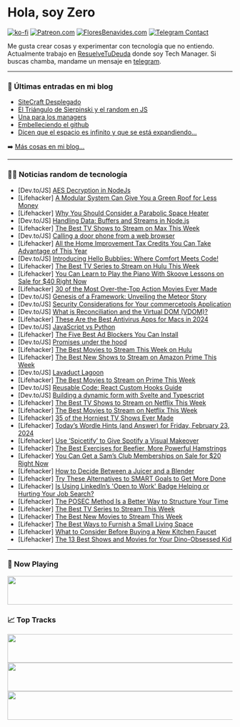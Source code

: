 # Hola, soy Zero

[![ko-fi](https://ko-fi.com/img/githubbutton_sm.svg)](https://ko-fi.com/J3J4N0LUK)
[![Patreon.com](https://img.shields.io/endpoint.svg?url=https%3A%2F%2Fshieldsio-patreon.vercel.app%2Fapi%3Fusername%3Dzerodragon%26type%3Dpatrons&style=for-the-badge)](https://patreon.com/zerodragon)
[![FloresBenavides.com](https://img.shields.io/website?down_message=oops&label=MiBlog&style=for-the-badge&up_message=online&url=https%3A%2F%2Ffloresbenavides.com)](https://floresbenavides.com)
[![Telegram Contact](https://img.shields.io/badge/escr%C3%ADbeme-ZeroDragon-%2326A5E4?style=for-the-badge&logo=telegram)](https://t.me/zerodragon)

Me gusta crear cosas y experimentar con tecnología que no entiendo.
Actualmente trabajo en [ResuelveTuDeuda](http://github.com/resuelve) donde soy Tech Manager.
Si buscas chamba, mandame un mensaje en [telegram](https://t.me/zerodragon).

---

### 📕 Últimas entradas en mi blog
<!-- BLOG-POST-LIST:START -->
- [SiteCraft Desplegado](https://floresbenavides.com/sitecraft-desplegado/)
- [El Triángulo de Sierpinski y el random en JS](https://floresbenavides.com/el-triangulo-de-sierpinski-y-el-random-en-js/)
- [Una para los managers](https://floresbenavides.com/una-para-los-managers/)
- [Embelleciendo el github](https://floresbenavides.com/embelleciendo-el-github/)
- [Dicen que el espacio es infinito y que se está expandiendo…](https://floresbenavides.com/dicen-que-el-espacio-es-infinito-y-que-se-esta-expandiendo/)
<!-- BLOG-POST-LIST:END -->

➡️ [Más cosas en mi blog...](https://floresbenavides.com)

---

### 👨‍💻 Noticias random de tecnología
<!-- TECH-POSTS:START -->
- [Dev.to/JS] [AES Decryption in NodeJs](https://dev.to/ridwaan1/aes-decryption-in-nodejs-77h)
- [Lifehacker] [A Modular System Can Give You a Green Roof for Less Money](https://lifehacker.com/home/modular-green-roof-benefits-and-cost)
- [Lifehacker] [Why You Should Consider a Parabolic Space Heater](https://lifehacker.com/home/benefits-of-parabolic-space-heaters)
- [Dev.to/JS] [Handling Data: Buffers and Streams in Node.js](https://dev.to/ruben_alapont/handling-data-buffers-and-streams-in-nodejs-22d7)
- [Lifehacker] [The Best TV Shows to Stream on Max This Week](https://lifehacker.com/entertainment/best-new-tv-shows-streaming-on-max-this-week)
- [Dev.to/JS] [Calling a door phone from a web browser](https://dev.to/fonoster/calling-a-door-phone-from-a-web-browser-1bko)
- [Lifehacker] [All the Home Improvement Tax Credits You Can Take Advantage of This Year](https://lifehacker.com/all-the-home-improvement-tax-credits-you-can-take-advan-1849954962)
- [Dev.to/JS] [Introducing Hello Bubblies: Where Comfort Meets Code!](https://dev.to/azurabennett/introducing-hello-bubblies-where-comfort-meets-code-36m1)
- [Lifehacker] [The Best TV Series to Stream on Hulu This Week](https://lifehacker.com/entertainment/best-new-tv-shows-to-stream-on-hulu)
- [Lifehacker] [You Can Learn to Play the Piano With Skoove Lessons on Sale for $40 Right Now](https://lifehacker.com/entertainment/skoove-premium-piano-lessons-sale)
- [Lifehacker] [30 of the Most Over-the-Top Action Movies Ever Made](https://lifehacker.com/most-violent-action-movies-ever-made)
- [Dev.to/JS] [Genesis of a Framework: Unveiling the Meteor Story](https://dev.to/meteor/genesis-of-a-framework-unveiling-the-meteor-story-50dd)
- [Dev.to/JS] [Security Considerations for Your commercetools Application](https://dev.to/nitin-rachabathuni/security-considerations-for-your-commercetools-application-3elg)
- [Dev.to/JS] [What is Reconciliation and the Virtual DOM &lpar;VDOM&rpar;?](https://dev.to/this-is-learning/what-is-reconciliation-and-the-virtual-dom-vdom-2p3c)
- [Lifehacker] [These Are the Best Antivirus Apps for Macs in 2024](https://lifehacker.com/tech/best-antivirus-apps-for-mac)
- [Dev.to/JS] [JavaScript vs Python](https://dev.to/elitesuper/javascript-vs-python-3ai5)
- [Lifehacker] [The Five Best Ad Blockers You Can Install](https://lifehacker.com/tech/the-best-ad-blockers)
- [Dev.to/JS] [Promises under the hood](https://dev.to/victorhsantiago/promises-under-the-hood-3af9)
- [Lifehacker] [The Best Movies to Stream This Week on Hulu](https://lifehacker.com/entertainment/best-movies-to-stream-this-week-on-hulu)
- [Lifehacker] [The Best New Shows to Stream on Amazon Prime This Week](https://lifehacker.com/entertainment/the-best-shows-to-stream-on-amazon-this-week)
- [Dev.to/JS] [Lavaduct Lagoon](https://dev.to/rmion/lavaduct-lagoon-1k3l)
- [Lifehacker] [The Best Movies to Stream on Prime This Week](https://lifehacker.com/entertainment/best-movies-to-stream-on-prime)
- [Dev.to/JS] [Reusable Code: React Custom Hooks Guide](https://dev.to/nahidulislam/reusable-code-react-custom-hooks-guide-1k20)
- [Dev.to/JS] [Building a dynamic form with Svelte and Typescript](https://dev.to/matfire/building-a-dynamic-form-with-svelte-and-typescript-4b6o)
- [Lifehacker] [The Best TV Shows to Stream on Netflix This Week](https://lifehacker.com/entertainment/best-new-series-coming-to-netflix-this-week)
- [Lifehacker] [The Best Movies to Stream on Netflix This Week](https://lifehacker.com/entertainment/the-best-movies-on-netflix-this-week)
- [Lifehacker] [35 of the Horniest TV Shows Ever Made](https://lifehacker.com/horniest-tv-shows-of-all-time)
- [Lifehacker] [Today’s Wordle Hints &lpar;and Answer&rpar; for Friday, February 23, 2024](https://lifehacker.com/entertainment/wordle-hint-answer-today)
- [Lifehacker] [Use ‘Spicetify’ to Give Spotify a Visual Makeover](https://lifehacker.com/tech/how-to-customize-spotify)
- [Lifehacker] [The Best Exercises for Beefier, More Powerful Hamstrings](https://lifehacker.com/health/the-best-hamstring-exercises)
- [Lifehacker] [You Can Get a Sam’s Club Memberships on Sale for $20 Right Now](https://lifehacker.com/sams-club-membership-sale)
- [Lifehacker] [How to Decide Between a Juicer and a Blender](https://lifehacker.com/food-drink/juicer-versus-blender-and-which-one-you-need)
- [Lifehacker] [Try These Alternatives to SMART Goals to Get More Done](https://lifehacker.com/work/alternatives-to-smart-goals-to-get-more-done)
- [Lifehacker] [Is Using LinkedIn’s &#39;Open to Work&#39; Badge Helping or Hurting Your Job Search?](https://lifehacker.com/work/pros-and-cons-of-using-linkedins-open-to-work-badge)
- [Lifehacker] [The POSEC Method Is a Better Way to Structure Your Time](https://lifehacker.com/work/use-the-posec-method-to-structure-your-time)
- [Lifehacker] [The Best TV Series to Stream This Week](https://lifehacker.com/entertainment/best-new-tv-series-stream-this-week)
- [Lifehacker] [The Best New Movies to Stream This Week](https://lifehacker.com/entertainment/best-new-movies-stream-this-week)
- [Lifehacker] [The Best Ways to Furnish a Small Living Space](https://lifehacker.com/home/best-ways-to-furnish-small-space)
- [Lifehacker] [What to Consider Before Buying a New Kitchen Faucet](https://lifehacker.com/home/how-to-choose-a-faucet-for-your-kitchen)
- [Lifehacker] [The 13 Best Shows and Movies for Your Dino-Obsessed Kid](https://lifehacker.com/entertainment/best-shows-and-movies-for-dino-obsessed-kid)<!-- TECH-POSTS:END -->

---

### 🎵 Now Playing
<a href="https://spotify-now-playing-dun.vercel.app/now-playing?open"><img src="https://spotify-now-playing-dun.vercel.app/now-playing" width="540" height="64"></a>

### 📈 Top Tracks
<a href="https://spotify-now-playing-dun.vercel.app/top-tracks?i=1&open"><img src="https://spotify-now-playing-dun.vercel.app/top-tracks?i=1" width="540" height="64"></a>
<a href="https://spotify-now-playing-dun.vercel.app/top-tracks?i=2&open"><img src="https://spotify-now-playing-dun.vercel.app/top-tracks?i=2" width="540" height="64"></a>
<a href="https://spotify-now-playing-dun.vercel.app/top-tracks?i=3&open"><img src="https://spotify-now-playing-dun.vercel.app/top-tracks?i=3" width="540" height="64"></a>
